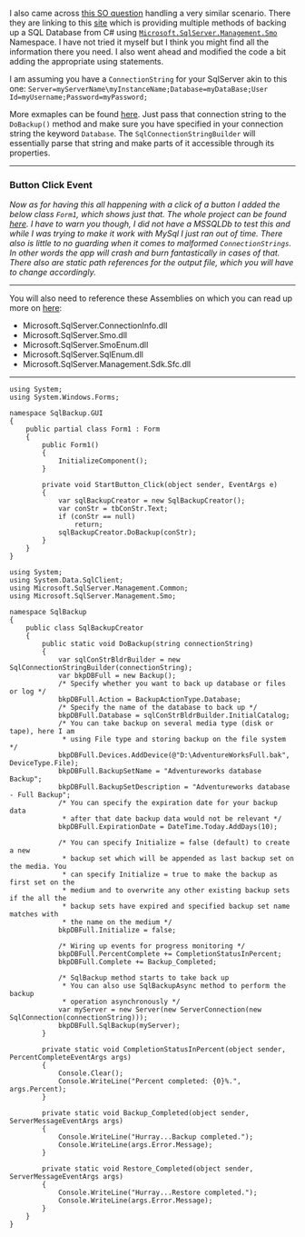 I also came across [this SO question](http://stackoverflow.com/a/9835603/1352384) handling a very similar scenario.
There they are linking to this [site](http://www.mssqltips.com/sqlservertip/1849/backup-and-restore-sql-server-databases-programmatically-with-smo/) which is providing multiple methods of backing up a SQL Database from C# using [`Microsoft.SqlServer.Management.Smo`](https://msdn.microsoft.com/en-us/library/microsoft.sqlserver.management.smo.backup(v=sql.120).aspx) Namespace. I have not tried it myself but I think you might find all the information there you need.
I also went ahead and modified the code a bit adding the appropriate using statements. 

I am assuming you have a `ConnectionString` for your SqlServer akin to this one: `Server=myServerName\myInstanceName;Database=myDataBase;User Id=myUsername;Password=myPassword;` 

More exmaples can be found [here](https://www.connectionstrings.com/sql-server/).
Just pass that connection string to the `DoBackup()` method and make sure you have specified in your connection string the keyword `Database`. The `SqlConnectionStringBuilder` will essentially parse that string and make parts of it accessible through its properties.

<hr>

### Button Click Event

_Now as for having this all happening with a click of a button I added the below class `Form1`, which shows just that. The whole project can be found [here](https://github.com/Rusk85/ExampleSqlBackupCreator).
I have to warn you though, I did not have a MSSQLDb to test this and while I was trying to make it work with MySql I just ran out of time. There also is little to no guarding when it comes to malformed `ConnectionStrings`. In other words the app will crash and burn fantastically in cases of that.
There also are static path references for the output file, which you will have to change accordingly._
<hr>

You will also need to reference these Assemblies on which you can read up more on [here](https://www.mssqltips.com/sqlservertip/1826/getting-started-with-sql-server-management-objects-smo/):

- Microsoft.SqlServer.ConnectionInfo.dll
- Microsoft.SqlServer.Smo.dll
- Microsoft.SqlServer.SmoEnum.dll
- Microsoft.SqlServer.SqlEnum.dll
- Microsoft.SqlServer.Management.Sdk.Sfc.dll    
    
<hr>
	
	using System;
	using System.Windows.Forms;

	namespace SqlBackup.GUI
	{
		public partial class Form1 : Form
		{
			public Form1()
			{
				InitializeComponent();
			}

			private void StartButton_Click(object sender, EventArgs e)
			{
				var sqlBackupCreator = new SqlBackupCreator();
				var conStr = tbConStr.Text;
				if (conStr == null)
					return;
				sqlBackupCreator.DoBackup(conStr);
			}
		}
	}

	using System;
	using System.Data.SqlClient;
	using Microsoft.SqlServer.Management.Common;
	using Microsoft.SqlServer.Management.Smo;

	namespace SqlBackup
	{
		public class SqlBackupCreator
		{
			public static void DoBackup(string connectionString)
			{
				var sqlConStrBldrBuilder = new SqlConnectionStringBuilder(connectionString);
				var bkpDBFull = new Backup();
				/* Specify whether you want to back up database or files or log */
				bkpDBFull.Action = BackupActionType.Database;
				/* Specify the name of the database to back up */
				bkpDBFull.Database = sqlConStrBldrBuilder.InitialCatalog;
				/* You can take backup on several media type (disk or tape), here I am
				 * using File type and storing backup on the file system */
				bkpDBFull.Devices.AddDevice(@"D:\AdventureWorksFull.bak", DeviceType.File);
				bkpDBFull.BackupSetName = "Adventureworks database Backup";
				bkpDBFull.BackupSetDescription = "Adventureworks database - Full Backup";
				/* You can specify the expiration date for your backup data
				 * after that date backup data would not be relevant */
				bkpDBFull.ExpirationDate = DateTime.Today.AddDays(10);

				/* You can specify Initialize = false (default) to create a new 
				 * backup set which will be appended as last backup set on the media. You
				 * can specify Initialize = true to make the backup as first set on the
				 * medium and to overwrite any other existing backup sets if the all the
				 * backup sets have expired and specified backup set name matches with
				 * the name on the medium */
				bkpDBFull.Initialize = false;

				/* Wiring up events for progress monitoring */
				bkpDBFull.PercentComplete += CompletionStatusInPercent;
				bkpDBFull.Complete += Backup_Completed;

				/* SqlBackup method starts to take back up
				 * You can also use SqlBackupAsync method to perform the backup 
				 * operation asynchronously */
				var myServer = new Server(new ServerConnection(new SqlConnection(connectionString)));
				bkpDBFull.SqlBackup(myServer);
			}

			private static void CompletionStatusInPercent(object sender, PercentCompleteEventArgs args)
			{
				Console.Clear();
				Console.WriteLine("Percent completed: {0}%.", args.Percent);
			}

			private static void Backup_Completed(object sender, ServerMessageEventArgs args)
			{
				Console.WriteLine("Hurray...Backup completed.");
				Console.WriteLine(args.Error.Message);
			}

			private static void Restore_Completed(object sender, ServerMessageEventArgs args)
			{
				Console.WriteLine("Hurray...Restore completed.");
				Console.WriteLine(args.Error.Message);
			}
		}
	}
